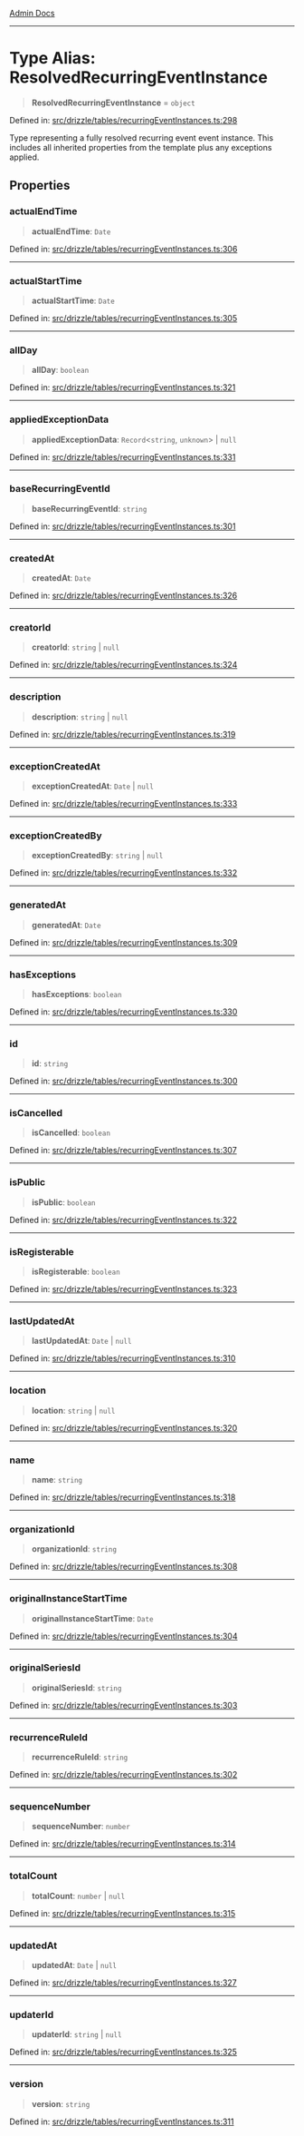 [Admin Docs](/)

***

# Type Alias: ResolvedRecurringEventInstance

> **ResolvedRecurringEventInstance** = `object`

Defined in: [src/drizzle/tables/recurringEventInstances.ts:298](https://github.com/Sourya07/talawa-api/blob/61a1911602b2f0aac7635e08ae2918f4f768e8ff/src/drizzle/tables/recurringEventInstances.ts#L298)

Type representing a fully resolved recurring event event instance.
This includes all inherited properties from the template plus any exceptions applied.

## Properties

### actualEndTime

> **actualEndTime**: `Date`

Defined in: [src/drizzle/tables/recurringEventInstances.ts:306](https://github.com/Sourya07/talawa-api/blob/61a1911602b2f0aac7635e08ae2918f4f768e8ff/src/drizzle/tables/recurringEventInstances.ts#L306)

***

### actualStartTime

> **actualStartTime**: `Date`

Defined in: [src/drizzle/tables/recurringEventInstances.ts:305](https://github.com/Sourya07/talawa-api/blob/61a1911602b2f0aac7635e08ae2918f4f768e8ff/src/drizzle/tables/recurringEventInstances.ts#L305)

***

### allDay

> **allDay**: `boolean`

Defined in: [src/drizzle/tables/recurringEventInstances.ts:321](https://github.com/Sourya07/talawa-api/blob/61a1911602b2f0aac7635e08ae2918f4f768e8ff/src/drizzle/tables/recurringEventInstances.ts#L321)

***

### appliedExceptionData

> **appliedExceptionData**: `Record`\<`string`, `unknown`\> \| `null`

Defined in: [src/drizzle/tables/recurringEventInstances.ts:331](https://github.com/Sourya07/talawa-api/blob/61a1911602b2f0aac7635e08ae2918f4f768e8ff/src/drizzle/tables/recurringEventInstances.ts#L331)

***

### baseRecurringEventId

> **baseRecurringEventId**: `string`

Defined in: [src/drizzle/tables/recurringEventInstances.ts:301](https://github.com/Sourya07/talawa-api/blob/61a1911602b2f0aac7635e08ae2918f4f768e8ff/src/drizzle/tables/recurringEventInstances.ts#L301)

***

### createdAt

> **createdAt**: `Date`

Defined in: [src/drizzle/tables/recurringEventInstances.ts:326](https://github.com/Sourya07/talawa-api/blob/61a1911602b2f0aac7635e08ae2918f4f768e8ff/src/drizzle/tables/recurringEventInstances.ts#L326)

***

### creatorId

> **creatorId**: `string` \| `null`

Defined in: [src/drizzle/tables/recurringEventInstances.ts:324](https://github.com/Sourya07/talawa-api/blob/61a1911602b2f0aac7635e08ae2918f4f768e8ff/src/drizzle/tables/recurringEventInstances.ts#L324)

***

### description

> **description**: `string` \| `null`

Defined in: [src/drizzle/tables/recurringEventInstances.ts:319](https://github.com/Sourya07/talawa-api/blob/61a1911602b2f0aac7635e08ae2918f4f768e8ff/src/drizzle/tables/recurringEventInstances.ts#L319)

***

### exceptionCreatedAt

> **exceptionCreatedAt**: `Date` \| `null`

Defined in: [src/drizzle/tables/recurringEventInstances.ts:333](https://github.com/Sourya07/talawa-api/blob/61a1911602b2f0aac7635e08ae2918f4f768e8ff/src/drizzle/tables/recurringEventInstances.ts#L333)

***

### exceptionCreatedBy

> **exceptionCreatedBy**: `string` \| `null`

Defined in: [src/drizzle/tables/recurringEventInstances.ts:332](https://github.com/Sourya07/talawa-api/blob/61a1911602b2f0aac7635e08ae2918f4f768e8ff/src/drizzle/tables/recurringEventInstances.ts#L332)

***

### generatedAt

> **generatedAt**: `Date`

Defined in: [src/drizzle/tables/recurringEventInstances.ts:309](https://github.com/Sourya07/talawa-api/blob/61a1911602b2f0aac7635e08ae2918f4f768e8ff/src/drizzle/tables/recurringEventInstances.ts#L309)

***

### hasExceptions

> **hasExceptions**: `boolean`

Defined in: [src/drizzle/tables/recurringEventInstances.ts:330](https://github.com/Sourya07/talawa-api/blob/61a1911602b2f0aac7635e08ae2918f4f768e8ff/src/drizzle/tables/recurringEventInstances.ts#L330)

***

### id

> **id**: `string`

Defined in: [src/drizzle/tables/recurringEventInstances.ts:300](https://github.com/Sourya07/talawa-api/blob/61a1911602b2f0aac7635e08ae2918f4f768e8ff/src/drizzle/tables/recurringEventInstances.ts#L300)

***

### isCancelled

> **isCancelled**: `boolean`

Defined in: [src/drizzle/tables/recurringEventInstances.ts:307](https://github.com/Sourya07/talawa-api/blob/61a1911602b2f0aac7635e08ae2918f4f768e8ff/src/drizzle/tables/recurringEventInstances.ts#L307)

***

### isPublic

> **isPublic**: `boolean`

Defined in: [src/drizzle/tables/recurringEventInstances.ts:322](https://github.com/Sourya07/talawa-api/blob/61a1911602b2f0aac7635e08ae2918f4f768e8ff/src/drizzle/tables/recurringEventInstances.ts#L322)

***

### isRegisterable

> **isRegisterable**: `boolean`

Defined in: [src/drizzle/tables/recurringEventInstances.ts:323](https://github.com/Sourya07/talawa-api/blob/61a1911602b2f0aac7635e08ae2918f4f768e8ff/src/drizzle/tables/recurringEventInstances.ts#L323)

***

### lastUpdatedAt

> **lastUpdatedAt**: `Date` \| `null`

Defined in: [src/drizzle/tables/recurringEventInstances.ts:310](https://github.com/Sourya07/talawa-api/blob/61a1911602b2f0aac7635e08ae2918f4f768e8ff/src/drizzle/tables/recurringEventInstances.ts#L310)

***

### location

> **location**: `string` \| `null`

Defined in: [src/drizzle/tables/recurringEventInstances.ts:320](https://github.com/Sourya07/talawa-api/blob/61a1911602b2f0aac7635e08ae2918f4f768e8ff/src/drizzle/tables/recurringEventInstances.ts#L320)

***

### name

> **name**: `string`

Defined in: [src/drizzle/tables/recurringEventInstances.ts:318](https://github.com/Sourya07/talawa-api/blob/61a1911602b2f0aac7635e08ae2918f4f768e8ff/src/drizzle/tables/recurringEventInstances.ts#L318)

***

### organizationId

> **organizationId**: `string`

Defined in: [src/drizzle/tables/recurringEventInstances.ts:308](https://github.com/Sourya07/talawa-api/blob/61a1911602b2f0aac7635e08ae2918f4f768e8ff/src/drizzle/tables/recurringEventInstances.ts#L308)

***

### originalInstanceStartTime

> **originalInstanceStartTime**: `Date`

Defined in: [src/drizzle/tables/recurringEventInstances.ts:304](https://github.com/Sourya07/talawa-api/blob/61a1911602b2f0aac7635e08ae2918f4f768e8ff/src/drizzle/tables/recurringEventInstances.ts#L304)

***

### originalSeriesId

> **originalSeriesId**: `string`

Defined in: [src/drizzle/tables/recurringEventInstances.ts:303](https://github.com/Sourya07/talawa-api/blob/61a1911602b2f0aac7635e08ae2918f4f768e8ff/src/drizzle/tables/recurringEventInstances.ts#L303)

***

### recurrenceRuleId

> **recurrenceRuleId**: `string`

Defined in: [src/drizzle/tables/recurringEventInstances.ts:302](https://github.com/Sourya07/talawa-api/blob/61a1911602b2f0aac7635e08ae2918f4f768e8ff/src/drizzle/tables/recurringEventInstances.ts#L302)

***

### sequenceNumber

> **sequenceNumber**: `number`

Defined in: [src/drizzle/tables/recurringEventInstances.ts:314](https://github.com/Sourya07/talawa-api/blob/61a1911602b2f0aac7635e08ae2918f4f768e8ff/src/drizzle/tables/recurringEventInstances.ts#L314)

***

### totalCount

> **totalCount**: `number` \| `null`

Defined in: [src/drizzle/tables/recurringEventInstances.ts:315](https://github.com/Sourya07/talawa-api/blob/61a1911602b2f0aac7635e08ae2918f4f768e8ff/src/drizzle/tables/recurringEventInstances.ts#L315)

***

### updatedAt

> **updatedAt**: `Date` \| `null`

Defined in: [src/drizzle/tables/recurringEventInstances.ts:327](https://github.com/Sourya07/talawa-api/blob/61a1911602b2f0aac7635e08ae2918f4f768e8ff/src/drizzle/tables/recurringEventInstances.ts#L327)

***

### updaterId

> **updaterId**: `string` \| `null`

Defined in: [src/drizzle/tables/recurringEventInstances.ts:325](https://github.com/Sourya07/talawa-api/blob/61a1911602b2f0aac7635e08ae2918f4f768e8ff/src/drizzle/tables/recurringEventInstances.ts#L325)

***

### version

> **version**: `string`

Defined in: [src/drizzle/tables/recurringEventInstances.ts:311](https://github.com/Sourya07/talawa-api/blob/61a1911602b2f0aac7635e08ae2918f4f768e8ff/src/drizzle/tables/recurringEventInstances.ts#L311)
